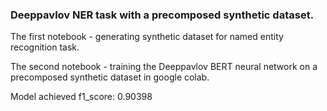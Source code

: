 ### Deeppavlov NER task with a precomposed synthetic dataset.

The first notebook - generating synthetic dataset for named entity recognition task.

The second notebook - training the Deeppavlov BERT neural network on a precomposed synthetic dataset in google colab.

Model achieved f1_score:  0.90398
